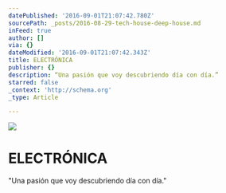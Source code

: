 ```yaml
---
datePublished: '2016-09-01T21:07:42.780Z'
sourcePath: _posts/2016-08-29-tech-house-deep-house.md
inFeed: true
author: []
via: {}
dateModified: '2016-09-01T21:07:42.343Z'
title: ELECTRÓNICA
publisher: {}
description: “Una pasión que voy descubriendo día con día.”
starred: false
_context: 'http://schema.org'
_type: Article

---
```

![](https://the-grid-user-content.s3-us-west-2.amazonaws.com/fe6fccb4-979b-422a-a81d-fd6729e18bf4.jpg)

# ELECTRÓNICA

"Una pasión que voy descubriendo día con día."